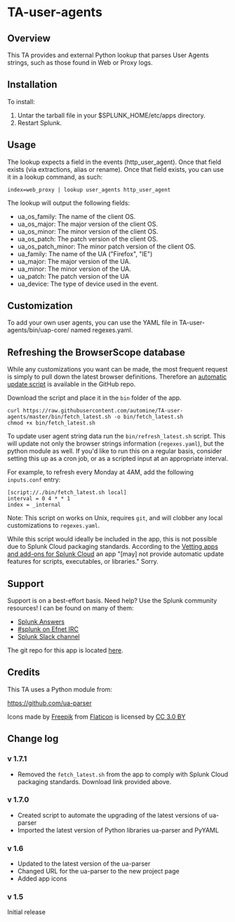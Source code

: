 # TA-user-agents

## Overview
This TA provides and external Python lookup that parses User Agents strings, such as those found in Web or Proxy logs.

## Installation
To install:
1. Untar the tarball file in your $SPLUNK_HOME/etc/apps
   directory.
2. Restart Splunk.

## Usage
The lookup expects a field in the events (http_user_agent). Once that field exists (via extractions, alias or rename). Once that field exists, you can use it in a lookup command, as such:

    index=web_proxy | lookup user_agents http_user_agent

The lookup will output the following fields:
  * ua_os_family: The name of the client OS.
  * ua_os_major: The major version of the client OS.
  * ua_os_minor: The minor version of the client OS.
  * ua_os_patch: The patch version of the client OS.
  * ua_os_patch_minor: The minor patch version of the client OS.
  * ua_family: The name of the UA ("Firefox", "IE")
  * ua_major: The major version of the UA.
  * ua_minor: The minor version of the UA.
  * ua_patch: The patch version of the UA
  * ua_device: The type of device used in the event.

## Customization
To add your own user agents, you can use the YAML file in TA-user-agents/bin/uap-core/ named regexes.yaml.

## Refreshing the BrowserScope database

While any customizations you want can be made, the most frequent request is simply to pull down the latest browser definitions.  Therefore an [automatic update script][fetch_latest] is available in the GitHub repo.

Download the script and place it in the `bin` folder of the app.

    curl https://raw.githubusercontent.com/automine/TA-user-agents/master/bin/fetch_latest.sh -o bin/fetch_latest.sh
    chmod +x bin/fetch_latest.sh

To update user agent string data run the `bin/refresh_latest.sh` script.  This will update not only the browser strings information (`regexes.yaml`), but the python module as well.  If you'd like to run this on a regular basis, consider setting this up as a cron job, or as a scripted input at an appropriate interval.

For example, to refresh every Monday at 4AM, add the following `inputs.conf` entry:

    [script://./bin/fetch_latest.sh local]
    interval = 0 4 * * 1
    index = _internal

Note:  This script on works on Unix, requires `git`, and will clobber any local customizations to `regexes.yaml`.

While this script would ideally be included in the app, this is not possible due to Splunk Cloud packaging standards.  According to the [Vetting apps and add-ons for Splunk Cloud][cloud-packaging] an app "[may] not provide automatic update features for scripts, executables, or libraries."  Sorry.


## Support
Support is on a best-effort basis. Need help? Use the Splunk community resources! I can be found on many of them:

* [Splunk Answers](https://answers.splunk.com/)
* [#splunk on Efnet IRC](https://wiki.splunk.com/Community:IRC)
* [Splunk Slack channel](http://splunk402.com/chat/)

The git repo for this app is located [here](https://github.com/automine/TA-user-agents).

## Credits
This TA uses a Python module from:

https://github.com/ua-parser

Icons made by [Freepik](http://www.freepik.com) from [Flaticon](http://www.flaticon.com) is licensed by [CC 3.0 BY](http://creativecommons.org/licenses/by/3.0/)

## Change log

### v 1.7.1
* Removed the `fetch_latest.sh` from the app to comply with Splunk Cloud packaging standards.  Download link provided above.

### v 1.7.0
* Created script to automate the upgrading of the latest versions of ua-parser
* Imported the latest version of Python libraries ua-parser and PyYAML

### v 1.6
* Updated to the latest version of the ua-parser
* Changed URL for the ua-parser to the new project page
* Added app icons

### v 1.5
Initial release

[cloud-packaging]: http://dev.splunk.com/view/app-cert/SP-CAAAE85
[fetch_latest]: https://github.com/automine/TA-user-agents/blob/master/bin/fetch_latest.sh
